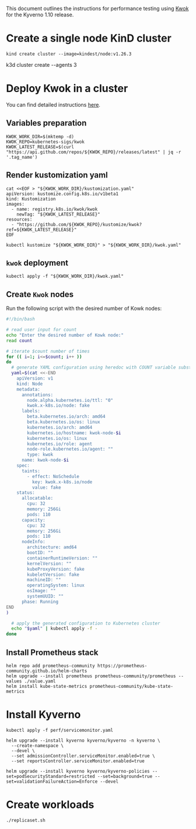 This document outlines the instructions for performance testing using [Kwok](https://kwok.sigs.k8s.io/) for the Kyverno 1.10 release.

# Create a single node KinD cluster
```
kind create cluster --image=kindest/node:v1.26.3
```

k3d cluster create --agents 3

# Deploy Kwok in a cluster
You can find detailed instructions [here](https://kwok.sigs.k8s.io/docs/user/kwok-in-cluster/).

## Variables preparation
```
KWOK_WORK_DIR=$(mktemp -d)
KWOK_REPO=kubernetes-sigs/kwok
KWOK_LATEST_RELEASE=$(curl "https://api.github.com/repos/${KWOK_REPO}/releases/latest" | jq -r '.tag_name')
```

## Render kustomization yaml
```
cat <<EOF > "${KWOK_WORK_DIR}/kustomization.yaml"
apiVersion: kustomize.config.k8s.io/v1beta1
kind: Kustomization
images:
  - name: registry.k8s.io/kwok/kwok
    newTag: "${KWOK_LATEST_RELEASE}"
resources:
  - "https://github.com/${KWOK_REPO}/kustomize/kwok?ref=${KWOK_LATEST_RELEASE}"
EOF
```

```
kubectl kustomize "${KWOK_WORK_DIR}" > "${KWOK_WORK_DIR}/kwok.yaml"
```

## `kwok` deployment 
```
kubectl apply -f "${KWOK_WORK_DIR}/kwok.yaml"
```

## Create `Kwok` nodes

Run the following script with the desired number of Kowk nodes:

```sh
#!/bin/bash

# read user input for count
echo "Enter the desired number of Kowk node:"
read count

# iterate $count number of times
for (( i=1; i<=$count; i++ ))
do
  # generate YAML configuration using heredoc with COUNT variable substitution
  yaml=$(cat <<-END
    apiVersion: v1
    kind: Node
    metadata:
      annotations:
        node.alpha.kubernetes.io/ttl: "0"
        kwok.x-k8s.io/node: fake
      labels:
        beta.kubernetes.io/arch: amd64
        beta.kubernetes.io/os: linux
        kubernetes.io/arch: amd64
        kubernetes.io/hostname: kwok-node-$i
        kubernetes.io/os: linux
        kubernetes.io/role: agent
        node-role.kubernetes.io/agent: ""
        type: kwok
      name: kwok-node-$i
    spec:
      taints:
        - effect: NoSchedule
          key: kwok.x-k8s.io/node
          value: fake
    status:
      allocatable:
        cpu: 32
        memory: 256Gi
        pods: 110
      capacity:
        cpu: 32
        memory: 256Gi
        pods: 110
      nodeInfo:
        architecture: amd64
        bootID: ""
        containerRuntimeVersion: ""
        kernelVersion: ""
        kubeProxyVersion: fake
        kubeletVersion: fake
        machineID: ""
        operatingSystem: linux
        osImage: ""
        systemUUID: ""
      phase: Running
END
)

  # apply the generated configuration to Kubernetes cluster
  echo "$yaml" | kubectl apply -f -
done
```

## Install Prometheus stack

```
helm repo add prometheus-community https://prometheus-community.github.io/helm-charts
helm upgrade --install prometheus prometheus-community/prometheus --values ./value.yaml
helm install kube-state-metrics prometheus-community/kube-state-metrics
```

# Install Kyverno

```
kubectl apply -f perf/servicemonitor.yaml
```

```
helm upgrade --install kyverno kyverno/kyverno -n kyverno \
  --create-namespace \
  --devel \
  --set admissionController.serviceMonitor.enabled=true \
  --set reportsController.serviceMonitor.enabled=true
```

```
helm upgrade --install kyverno kyverno/kyverno-policies --set=podSecurityStandard=restricted --set=background=true --set=validationFailureAction=Enforce --devel
```

# Create workloads

```
./replicaset.sh
```